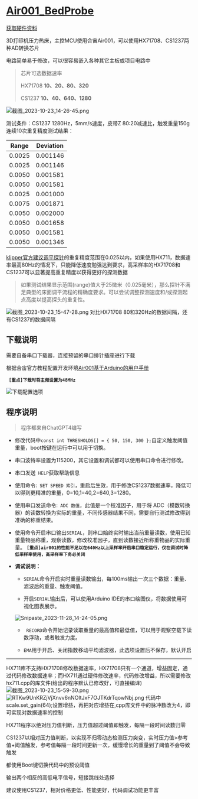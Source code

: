 # [Air001_BedProbe](https://github.com/aoangen/Air001_BedProbe)

[获取硬件资料](https://oshwhub.com/aoang/air001_bedprobe)

3D打印机压力热床，主控MCU使用合宙Air001，可以使用HX71708、CS1237两种AD转换芯片

电路简单易于修改，可以很容易嵌入各种其它主板或项目电路中



> 芯片可选数据速率
> 
> HX71708 **10、20、80、320**
> 
> CS1237 **10、40、640、1280**



![截图_2023-10-23_14-26-45.png](https://s2.loli.net/2023/10/23/9xsdfjF1c4yCkgL.png)



测试条件：CS1237 1280Hz，5mm/s速度，皮带Z 80:20减速比，触发重量150g
连续10次重复精度测试结果：

| Range  | Deviation |
| ------ | --------- |
| 0.0025 | 0.001146  |
| 0.0025 | 0.001146  |
| 0.0050 | 0.001581  |
| 0.0050 | 0.001581  |
| 0.0025 | 0.001000  |
| 0.0075 | 0.001871  |
| 0.0050 | 0.002000  |
| 0.0050 | 0.001658  |
| 0.0050 | 0.001581  |
| 0.0050 | 0.001346  |

[klipper官方建议调平探针](https://www.klipper3d.org/zh/Probe_Calibrate.html)的重复精度范围在0.025以内，如果使用HX711，数据速率最高80Hz的情况下，只能降低速度勉强达到要求，高采样率的HX71708和CS1237可以显著提高重复精度以获得更好的探测数据

> 如果测试结果显示范围(range)值大于25微米（0.025毫米），那么探针不满足典型的床面调平流程的精确度要求。可以尝试调整探测速度和/或探测起点高度以提高探头的重复性。

![截图_2023-10-23_15-47-28.png](https://s2.loli.net/2023/10/23/CWjFhsDMmn9zIQR.png)
对比HX71708 80和320Hz的数据间隔，还有CS1237的数据间隔

## 下载说明

需要自备串口下载器，连接预留的串口排针插座进行下载

根据合宙官方教程配置开发环境[Air001基于Arduino的用户手册](https://wiki.luatos.com/chips/air001/Air001-Arduino.html)

**` [重点]下载时将主频设置为48MHz`**

![下载配置选项](https://s2.loli.net/2023/11/16/KUfAPc3ygHFEYbG.png)

## 程序说明

> 程序都来自ChatGPT4编写

* 修改代码中` const int THRESHOLDS[] = { 50, 150, 300 }; `自定义触发阈值重量，boot按键在运行中可以用于切换。

* 串口波特率设置为115200，其它设置和调试都可以使用串口命令进行修改。

* 串口发送` HELP`获取帮助信息

* 使用命令:` SET SPEED 索引`，重启后生效，用于修改CS1237数据速率，降低可以得到更精准的重量，0=10,1=40,2=640,3=1280。

* 使用串口发送命令:` ADC 数值`，此值是一个校准因子，用于将 ADC（模数转换器）的读数转换为实际的重量，不同传感器结果不同，需要自行测试修改得到准确的称重结果。

* 使用命令开启串口输出`SERIAL`，则串口始终实时输出当前重量读数，使用已知重量物品称重，观察读数，修改校准因子，直到读数接近所称重物品的实际重量。
  **`[重点]air001的性能不足以在640Hz以上采样率开启串口稳定运行，仅在调试时降低采样率使用，高采样率下务必关闭`**

* **调试说明：**
  
  *  `SERIAL`命令开启实时重量读数输出，每100ms输出一次三个数据：重量、滤波后的重量、触发阈值。
  
  * 开启`SERIAL`输出后，可以使用Arduino IDE的串口绘图仪，将数据使用可视化图表展示。
  
  ![Snipaste_2023-11-28_14-24-05.png](https://s2.loli.net/2023/11/28/N9mODUoKwyBSvW3.png)
  
  * ` RECORD`命令开始记录读取重量的最高值和最低值，可以用于观察空载下读数浮动，或者触发力度。
  
  * `EMA`用于开启、关闭指数移动平均滤波器，此选项设置后不保存，默认开启

***

HX711库不支持HX71708修改数据速率，HX71708只有一个通道，增益固定，通过代码修改数据速率；而HX711通过硬件修改速率，代码修改增益，所以需要修改hx711.cpp的库文件(给出的程序默认已修改好，可直接编译)
![截图_2023-10-23_15-59-30.png](https://s2.loli.net/2023/10/23/RGyBl7eSj8WkuN3.png)
![RTKw9UnKRZjVjXnvv6nNOltJxF7OJTKdrTqowNbj.png](https://s2.loli.net/2023/10/23/gKIcJoqEwVU5Pxk.png)
代码中scale.set_gain(64);设置增益，再把对应增益在,cpp库文件中的脉冲数改为4，即可实现对数据速率的控制

HX711程序以绝对压力值判断，压力值超过阈值即触发，每隔一段时间读数归零

CS1237以相对压力值判断，以实现不归零动态检测压力突变，实时压力值>参考值+阈值触发，参考值每隔一段时间更新一次，缓慢增长的重量到了阈值不会导致触发

都使用Boot键切换代码中的预设阈值

输出两个相反的高低电平信号，短接跳线处选择

建议使用CS1237，相对价格更低、性能更好，代码调试功能更丰富
